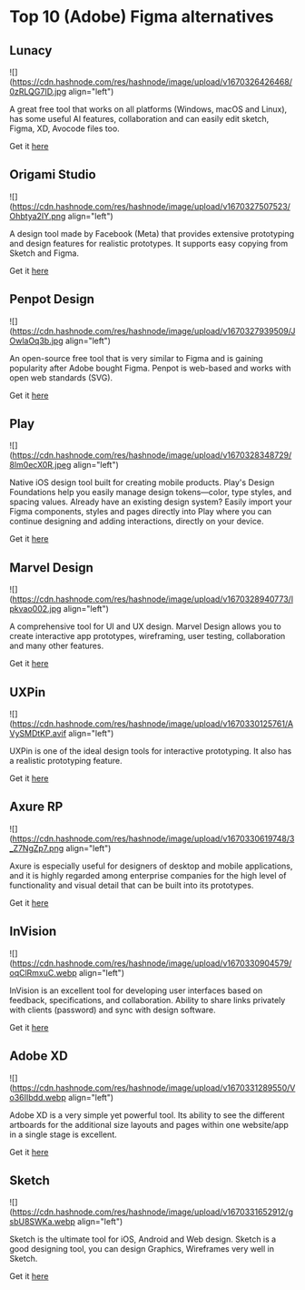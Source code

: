 # Top 10 (Adobe) Figma alternatives

## Lunacy

![](https://cdn.hashnode.com/res/hashnode/image/upload/v1670326426468/0zRLQG7ID.jpg align="left")

A great free tool that works on all platforms (Windows, macOS and Linux), has some useful AI features, collaboration and can easily edit sketch, Figma, XD, Avocode files too.

Get it [here](https://icons8.com/lunacy)

## Origami Studio

![](https://cdn.hashnode.com/res/hashnode/image/upload/v1670327507523/Ohbtya2IY.png align="left")

A design tool made by Facebook (Meta) that provides extensive prototyping and design features for realistic prototypes. It supports easy copying from Sketch and Figma.

Get it [here](https://origami.design/)

## Penpot Design

![](https://cdn.hashnode.com/res/hashnode/image/upload/v1670327939509/JOwlaOq3b.jpg align="left")

An open-source free tool that is very similar to Figma and is gaining popularity after Adobe bought Figma. Penpot is web-based and works with open web standards (SVG).

Get it [here](https://penpot.app/)

## **Play**

![](https://cdn.hashnode.com/res/hashnode/image/upload/v1670328348729/8lm0ecX0R.jpeg align="left")

Native iOS design tool built for creating mobile products. Play's Design Foundations help you easily manage design tokens—color, type styles, and spacing values. Already have an existing design system? Easily import your Figma components, styles and pages directly into Play where you can continue designing and adding interactions, directly on your device.

Get it [here](https://www.createwithplay.com/)

## Marvel Design

![](https://cdn.hashnode.com/res/hashnode/image/upload/v1670328940773/lpkvao002.jpg align="left")

A comprehensive tool for UI and UX design. Marvel Design allows you to create interactive app prototypes, wireframing, user testing, collaboration and many other features.

Get it [here](https://marvelapp.com/)

## UXPin

![](https://cdn.hashnode.com/res/hashnode/image/upload/v1670330125761/AVySMDtKP.avif align="left")

UXPin is one of the ideal design tools for interactive prototyping. It also has a realistic prototyping feature.

Get it [here](https://www.uxpin.com/)

## Axure RP

![](https://cdn.hashnode.com/res/hashnode/image/upload/v1670330619748/3_Z7NgZp7.png align="left")

Axure is especially useful for designers of desktop and mobile applications, and it is highly regarded among enterprise companies for the high level of functionality and visual detail that can be built into its prototypes.

Get it [here](https://www.axure.com/)

## InVision

![](https://cdn.hashnode.com/res/hashnode/image/upload/v1670330904579/oqClRmxuC.webp align="left")

InVision is an excellent tool for developing user interfaces based on feedback, specifications, and collaboration. Ability to share links privately with clients (password) and sync with design software.

Get it [here](https://www.invisionapp.com/)

## Adobe XD

![](https://cdn.hashnode.com/res/hashnode/image/upload/v1670331289550/Vo36IIbdd.webp align="left")

Adobe XD is a very simple yet powerful tool. Its ability to see the different artboards for the additional size layouts and pages within one website/app in a single stage is excellent.

Get it [here](https://www.adobe.com/in/products/xd.html)

## Sketch

![](https://cdn.hashnode.com/res/hashnode/image/upload/v1670331652912/gsbU8SWKa.webp align="left")

Sketch is the ultimate tool for iOS, Android and Web design. Sketch is a good designing tool, you can design Graphics, Wireframes very well in Sketch.

Get it [here](https://www.sketch.com/)